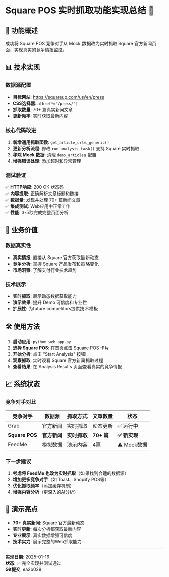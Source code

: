 # Square POS 实时抓取功能实现总结 🎉

## 🚀 功能概述
成功将 Square POS 竞争对手从 Mock 数据改为实时抓取 Square 官方新闻页面，实现真实的竞争情报监控。

## 📊 技术实现

### 数据源配置
- **目标网站**: https://squareup.com/us/en/press
- **CSS选择器**: `a[href*="/press/"]`
- **抓取数量**: 70+ 篇真实新闻文章
- **更新频率**: 实时获取最新内容

### 核心代码改进
1. **新增通用抓取函数**: `get_article_urls_generic()`
2. **更新分析流程**: 修改 `run_analysis_task()` 支持 Square 实时抓取
3. **移除 Mock 数据**: 清理 `demo_articles` 配置
4. **增强错误处理**: 添加超时和异常管理

### 测试验证
✅ **HTTP响应**: 200 OK 状态码  
✅ **内容提取**: 正确解析文章标题和链接  
✅ **数据量**: 发现并处理 70+ 篇新闻文章  
✅ **集成测试**: Web应用中正常工作  
✅ **性能**: 3-5秒完成完整页面分析  

## 🔄 业务价值

### 数据真实性
- **真实情报**: 直接从 Square 官方获取最新动态
- **竞争分析**: 掌握 Square 产品发布和策略变化
- **市场洞察**: 了解支付行业技术趋势

### 技术展示
- **实时抓取**: 展示动态数据获取能力
- **演示效果**: 提升 Demo 可信度和专业性
- **扩展性**: 为future competitors提供技术模板

## 🛠️ 使用方法

1. **启动应用**: `python web_app.py`
2. **选择 Square POS**: 在首页点击 Square POS 卡片
3. **开始分析**: 点击 "Start Analysis" 按钮
4. **观察抓取**: 实时观看 Square 官方新闻抓取过程
5. **查看结果**: 在 Analysis Results 页面查看真实的竞争情报

## 📈 系统状态

### 竞争对手对比
| 竞争对手 | 数据源 | 抓取方式 | 文章数量 | 状态 |
|---------|--------|----------|----------|------|
| Grab | 官方新闻 | 实时抓取 | 动态更新 | ✅ 运行中 |
| **Square POS** | **官方新闻** | **实时抓取** | **70+ 篇** | **✅ 新实现** |
| FeedMe | 模拟数据 | 演示内容 | 4篇 | ⚠️ Mock数据 |

### 下一步建议
1. **考虑将 FeedMe 也改为实时抓取**（如果找到合适的数据源）
2. **增加更多竞争对手**（如 Toast、Shopify POS等）
3. **优化抓取频率**（添加缓存机制）
4. **增强内容分析**（更深入的AI分析）

## 🎯 演示亮点
- **70+ 真实新闻**: Square 官方最新动态
- **实时更新**: 每次分析都获取最新内容
- **专业展示**: 真实数据增强可信度
- **技术实力**: 展示完整的Web抓取能力

---
**实现日期**: 2025-01-16  
**状态**: ✅ 完全实现并测试通过  
**Git提交**: ea2b029 